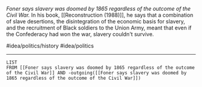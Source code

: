 *Foner says slavery was doomed by 1865 regardless of the outcome of the Civil War.* In his book, [[Reconstruction (1988)]], he says that a combination of slave desertions, the disintegration of the economic basis for slavery, and the recruitment of Black soldiers to the Union Army, meant that even if the Confederacy had won the war, slavery couldn't survive. 

#idea/politics/history
#idea/politics

---
```dataview
LIST
FROM [[Foner says slavery was doomed by 1865 regardless of the outcome of the Civil War]] AND -outgoing([[Foner says slavery was doomed by 1865 regardless of the outcome of the Civil War]])
```